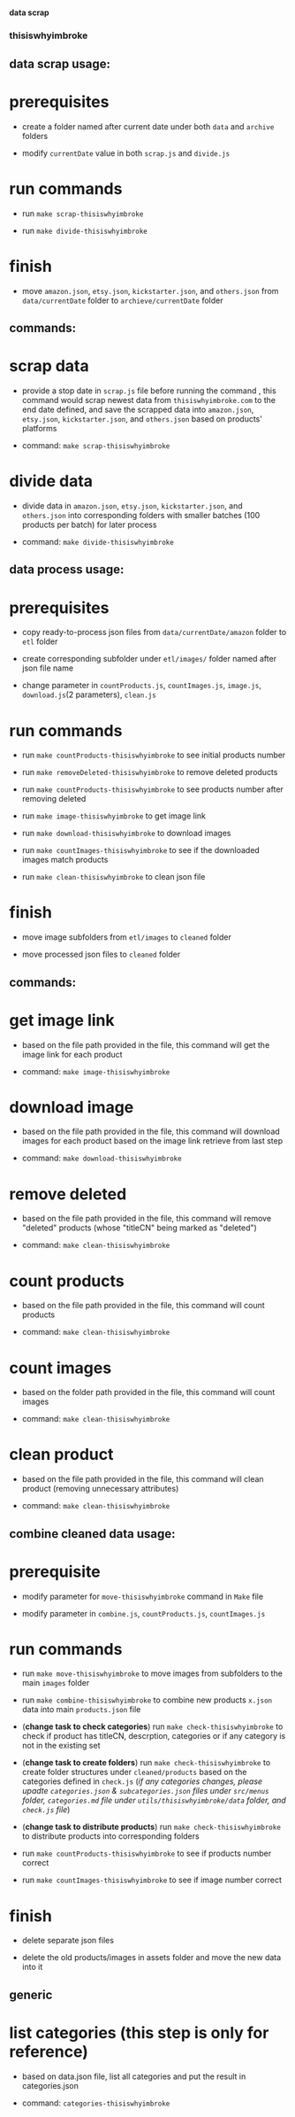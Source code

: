#### data scrap 

### thisiswhyimbroke

## data scrap usage:

# prerequisites

* create a folder named after current date under both `data` and `archive` folders 

* modify `currentDate` value in both `scrap.js` and `divide.js`

# run commands 

* run `make scrap-thisiswhyimbroke`

* run `make divide-thisiswhyimbroke`

# finish

* move `amazon.json`, `etsy.json`, `kickstarter.json`, and `others.json` from `data/currentDate` folder to `archieve/currentDate` folder

## commands:

# scrap data

* provide a stop date in `scrap.js` file before running the command , this command would scrap newest data from `thisiswhyimbroke.com` to the end date defined, and save the scrapped data into `amazon.json`, `etsy.json`, `kickstarter.json`, and `others.json` based on products' platforms

* command: `make scrap-thisiswhyimbroke`

# divide data

* divide data in `amazon.json`, `etsy.json`, `kickstarter.json`, and `others.json` into corresponding folders with smaller batches (100 products per batch) for later process

* command: `make divide-thisiswhyimbroke`



## data process usage:

# prerequisites

* copy ready-to-process json files from `data/currentDate/amazon` folder to `etl` folder

* create corresponding subfolder under `etl/images/` folder named after json file name

* change parameter in `countProducts.js`, `countImages.js`, `image.js`, `download.js`(2 parameters), `clean.js`

# run commands

* run `make countProducts-thisiswhyimbroke` to see initial products number

* run `make removeDeleted-thisiswhyimbroke` to remove deleted products

* run `make countProducts-thisiswhyimbroke` to see products number after removing deleted

* run `make image-thisiswhyimbroke` to get image link

* run `make download-thisiswhyimbroke` to download images 

* run `make countImages-thisiswhyimbroke` to see if the downloaded images match products

* run `make clean-thisiswhyimbroke` to clean json file

# finish

* move image subfolders from `etl/images` to `cleaned` folder

* move processed json files to `cleaned` folder

## commands:

# get image link

* based on the file path provided in the file, this command will get the image link for each product

* command: `make image-thisiswhyimbroke`

# download image

* based on the file path provided in the file, this command will download images for each product based on the image link retrieve from last step

* command: `make download-thisiswhyimbroke`

# remove deleted

* based on the file path provided in the file, this command will remove "deleted" products (whose "titleCN" being marked as "deleted")

* command: `make clean-thisiswhyimbroke`

# count products

* based on the file path provided in the file, this command will count products

* command: `make clean-thisiswhyimbroke`

# count images

* based on the folder path provided in the file, this command will count images

* command: `make clean-thisiswhyimbroke`

# clean product

* based on the file path provided in the file, this command will clean product (removing unnecessary attributes)

* command: `make clean-thisiswhyimbroke`





## combine cleaned data usage:

# prerequisite

* modify parameter for `move-thisiswhyimbroke` command in `Make` file

* modify parameter in `combine.js`, `countProducts.js`, `countImages.js`

# run commands

* run `make move-thisiswhyimbroke` to move images from subfolders to the main `images` folder

* run `make combine-thisiswhyimbroke` to combine new products `x.json` data into main `products.json` file

* (**change task to check categories**) run `make check-thisiswhyimbroke` to check if product has titleCN, descrption, categories or if any category is not in the existing set

* (**change task to create folders**) run `make check-thisiswhyimbroke` to create folder structures under `cleaned/products` based on the categories defined in `check.js` (*if any categories changes, please upadte `categories.json` & `subcategories.json` files under `src/menus` folder, `categories.md` file under `utils/thisiswhyimbroke/data` folder, and `check.js` file*)

* (**change task to distribute products**) run `make check-thisiswhyimbroke` to distribute products into corresponding folders

* run `make countProducts-thisiswhyimbroke` to see if products number correct

* run `make countImages-thisiswhyimbroke` to see if image number correct

# finish

* delete separate json files 

* delete the old products/images in assets folder and move the new data into it

## generic 

# list categories (this step is only for reference)

* based on data.json file, list all categories and put the result in categories.json

* command: `categories-thisiswhyimbroke`

